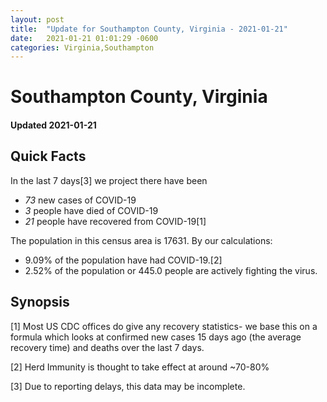 ```yaml
---
layout: post
title:  "Update for Southampton County, Virginia - 2021-01-21"
date:   2021-01-21 01:01:29 -0600
categories: Virginia,Southampton
---
```


# Southampton County, Virginia
#### Updated 2021-01-21

## Quick Facts

In the last 7 days[3] we project there have been
- *73* new cases of COVID-19
- *3* people have died of COVID-19
- *21* people have recovered from COVID-19[1]

The population in this census area is 17631. By our calculations:
- 9.09% of the population have had COVID-19.[2]
- 2.52% of the population or 445.0 people are actively fighting the virus.

## Synopsis




[1] Most US CDC offices do give any recovery statistics- we base this on a formula which looks at confirmed new cases
15 days ago (the average recovery time) and deaths over the last 7 days.

[2] Herd Immunity is thought to take effect at around ~70-80%

[3] Due to reporting delays, this data may be incomplete.
 
    
